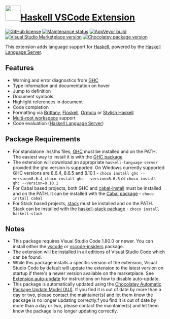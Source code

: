 # [<img src="https://cdn.jsdelivr.net/gh/dgalbraith/chocolatey-packages@1fe0edcd52fc2a606d586b5ba2dd0fd9d5f6eb93/icons/vscode-haskell.png" width="48" height="48" />Haskell VSCode Extension](https://chocolatey.org/packages/vscode-haskell)

[![GitHub license](https://img.shields.io/badge/license-MIT-green.svg)](https://github.com/haskell/vscode-haskell/blob/master/License.txt)
[![Maintenance status](https://img.shields.io/badge/maintained%3F-yes-green.svg)](https://github.com/dgalbraith/chocolatey-packages/graphs/commit-activity)
[![AppVeyor build](https://img.shields.io/appveyor/ci/dgalbraith/chocolatey-packages)](https://ci.appveyor.com/project/dgalbraith/chocolatey-packages)
[![Visual Studio Marketplace version](https://img.shields.io/visual-studio-marketplace/v/haskell.haskell?label=Marketplace)](https://marketplace.visualstudio.com/items?itemName=haskell.haskell)
[![Chocolatey package version](https://img.shields.io/chocolatey/v/vscode-haskell?label=Chocolatey)](https://chocolatey.org/packages/vscode-haskell)

This extension adds language support for [Haskell](https://haskell.org/), powered by the [Haskell Language Server](https://github.com/haskell/haskell-language-server).

## Features

* Warning and error diagnostics from [GHC](https://www.haskell.org/ghc/)
* Type information and documentation on hover
* Jump to definition
* Document symbols
* Highlight references in document
* Code completion
* Formatting via [Brittany](https://hackage.haskell.org/package/brittany), [Floskell](https://hackage.haskell.org/package/floskell), [Ormolu](https://hackage.haskell.org/package/ormolu) or [Stylish Haskell](https://hackage.haskell.org/package/stylish-haskell)
* [Multi-root workspace](https://code.visualstudio.com/docs/editor/multi-root-workspaces) support
* Code evaluation ([Haskell Language Server](https://github.com/haskell/haskell-language-server#haskell-language-server))

## Package Requirements

* For standalone .hs/.lhs files, [GHC](https://www.haskell.org/ghc/) must be installed and on the PATH. The easiest way to install it is with the [GHC package](https://chocolatey.org/packages/ghc)
* The extension will download an appropriate `haskell-language-server` provided the ghc version is supported.  On Windows currently supported GHC versions are 8.6.4, 8.6.5 and 8.10.1 - `choco install ghc --version=8.6.4`, `choco install ghc --version=8.6.5` or `choco install ghc --version=8.10.1`
* For Cabal based projects, both GHC and [cabal-install](https://www.haskell.org/cabal/) must be installed and on the PATH. It can be installed
with the [Cabal package](https://chocolatey.org/packages/cabal) - `choco install cabal`
* For Stack based projects, [stack](http://haskellstack.org/) must be installed and on the PATH.  Stack can be installed with the
[haskell-stack package](https://chocolatey.org/packages/haskell-stack) - `choco install haskell-stack`

## Notes

* This package requires Visual Studio Code 1.80.0 or newer.
  You can install either the [vscode](https://chocolatey.org/packages/vscode) or [vscode-insiders](https://chocolatey.org/packages/vscode-insiders) package.
* The extension will be installed in all editions of Visual Studio Code which can be found.
* While this package installs a specific version of the extension, Visual Studio Code by default will update the extension to the latest version on startup if there's a newer version available on the marketplace.
  See [Extension auto-update](https://code.visualstudio.com/docs/editor/extension-gallery#_extension-autoupdate) for instructions on how to disable auto-update.
* This package is automatically updated using the [Chocolatey Automatic Package Update Model (AU)](https://github.com/majkinetor/au/blob/master/README.md).
  If you find it is out of date by more than a day or two, please contact the maintainer(s) and let them know the package is no longer updating correctly.f you find it is out of date by more than a day or two, please contact the maintainer(s) and let them know the package is no longer updating correctly.
